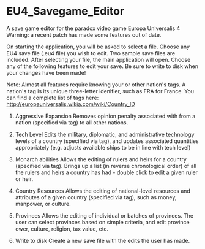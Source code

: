 # EU4_Savegame_Editor
A save game editor for the paradox video game Europa Universalis 4
Warning: a recent patch has made some features out of date. 

On starting the application, you will be asked to select a file. Choose
any EU4 save file (.eu4 file) you wish to edit. Two sample save files 
are included. After selecting your file, the main application will
open. Choose any of the following features to edit your save. Be sure 
to write to disk when your changes have been made!

Note: Almost all features require knowing your or other nation's tags.
A nation's tag is its unique three-letter idenifier, such as FRA for 
France. You can find a complete list of tags here:
http://europauniversalis.wikia.com/wiki/Country_ID

1) Aggressive Expansion
  Removes opinion penalty associated with from a nation (specified via 
  tag) to all other nations. 
  
2) Tech Level
  Edits the military, diplomatic, and administrative technology levels
  of a country (specified via tag), and updates associated quantities
  appropriately (e.g. adjusts available ships to be in line with tech 
  level)
  
3) Monarch abilities
  Allows the editing of rulers and heirs for a country (specified via tag).
  Brings up a list (in reverse chronological order) of all the rulers 
  and heirs a country has had - double click to edit a given ruler or 
  heir.
  
4) Country Resources
  Allows the editing of national-level resources and attributes of a given
  country (specified via tag), such as money, manpower, or culture.
  
5) Provinces
  Allows the editing of individual or batches of provinces. The user can 
  select provinces based on simple criteria, and edit province ower, culture,
  religion, tax value, etc.
  
6) Write to disk
  Create a new save file with the edits the user has made.
